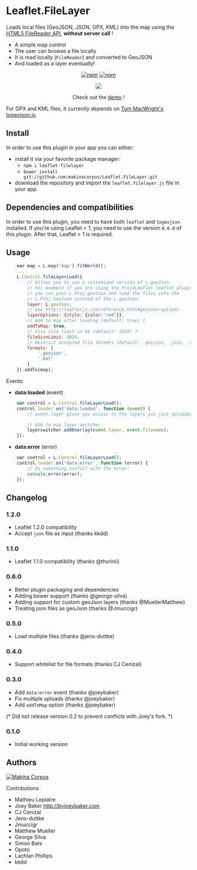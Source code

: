 Leaflet.FileLayer
=================



Loads local files (GeoJSON, JSON, GPX, KML) into the map using the [HTML5 FileReader API](http://caniuse.com/filereader), **without server call** !

* A simple map control
* The user can browse a file locally
* It is read locally (``FileReader``) and converted to GeoJSON
* And loaded as a layer eventually!

<p  align="center">
<a href="https://www.npmjs.com/package/leaflet-filelayer"><img alt="npm" src="https://img.shields.io/npm/dt/leaflet-filelayer"></a>
<a href="https://www.npmjs.com/package/leaflet-filelayer"><img alt="npm" src="https://img.shields.io/npm/v/leaflet-filelayer?color=red">
</a>
</p>

<div class="demo">
 <p align="center"><img src="./screenshoot.png"></p>
<p align="center"> Check out the <a href="https://makinacorpus.github.io/Leaflet.FileLayer/">demo</a> ! </p>
</div>


For GPX and KML files, it currently depends on [Tom MacWright's togeojson.js](https://github.com/tmcw/togeojson).



Install
-----
In order to use this plugin in your app you can either:
* install it via your favorite package manager:
    * `npm i leaflet-filelayer`
    * `bower install git://github.com:makinacorpus/Leaflet.FileLayer.git`
* download the repository and import the `leaflet.filelayer.js` file in your app.

Dependencies and compatibilities
-----
In order to use this plugin, you need to have both `leaflet` and `togeojson` installed.
If you're using Leaflet < 1, you need to use the version `0.6.0` of this plugin. After that, Leaflet > 1 is required.

Usage
-----

```javascript
    var map = L.map('map').fitWorld();
    ...
    L.Control.fileLayerLoad({
        // Allows you to use a customized version of L.geoJson.
        // For example if you are using the Proj4Leaflet leaflet plugin,
        // you can pass L.Proj.geoJson and load the files into the
        // L.Proj.GeoJson instead of the L.geoJson.
        layer: L.geoJson,
        // See http://leafletjs.com/reference.html#geojson-options
        layerOptions: {style: {color:'red'}},
        // Add to map after loading (default: true) ?
        addToMap: true,
        // File size limit in kb (default: 1024) ?
        fileSizeLimit: 1024,
        // Restrict accepted file formats (default: .geojson, .json, .kml, and .gpx) ?
        formats: [
            '.geojson',
            '.kml'
        ]
    }).addTo(map);
```

Events:

* **data:loaded** (event)

```javascript
    var control = L.Control.fileLayerLoad();
    control.loader.on('data:loaded', function (event) {
        // event.layer gives you access to the layers you just uploaded!

        // Add to map layer switcher
        layerswitcher.addOverlay(event.layer, event.filename);
    });
```

* **data:error** (error)
```javascript
    var control = L.Control.fileLayerLoad();
    control.loader.on('data:error', function (error) {
        // Do something usefull with the error!
        console,error(error);
    });
```

Changelog
---------

### 1.2.0 ###

* Leaflet 1.2.0 compatibility
* Accept `json` file as input (thanks kkdd)

### 1.1.0 ###

* Leaflet 1.1.0 compatibility (thanks @thorinii)

### 0.6.0 ###

* Better plugin packaging and dependencies
* Adding bower support (thanks @george-silva)
* Adding support for custom geoJson layers (thanks @MuellerMatthew)
* Treating json files as geoJson (thanks @Jmuccigr)

### 0.5.0 ###

* Load multiple files (thanks @jens-duttke)

### 0.4.0 ###

* Support whitelist for file formats (thanks CJ Cenizal)

### 0.3.0 ###

* Add `data:error` event (thanks @joeybaker)
* Fix multiple uploads (thanks @joeybaker)
* Add `addToMap` option (thanks @joeybaker)

(* Did not release version 0.2 to prevent conflicts with Joey's fork. *)

### 0.1.0 ###

* Initial working version

Authors
-------

[![Makina Corpus](http://depot.makina-corpus.org/public/logo.gif)](http://makinacorpus.com)

Contributions

* Mathieu Leplatre
* Joey Baker http://byjoeybaker.com
* CJ Cenizal
* Jens-duttke
* Jmuccigr
* Matthew Mueller
* George Silva
* Simon Bats
* Opoto
* Lachlan Phillips
* kkdd